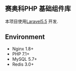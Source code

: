 ## 赛奥科PHP 基础组件库
本项目使用[Laravel5.5](https://laravel.com/docs/5.5) 开发.

## Environment
- Nginx 1.8+
- PHP 7.1+
- MySQL 5.7+
- Redis 3.0+

